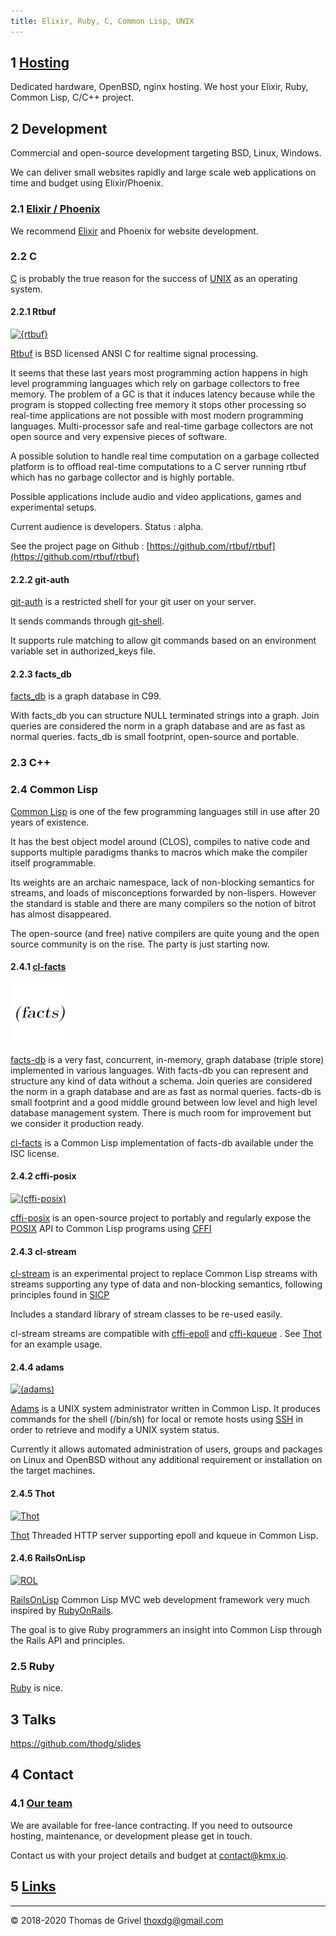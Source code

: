 ```yaml
---
title: Elixir, Ruby, C, Common Lisp, UNIX
---
```


## 1 [Hosting](/hosting)

Dedicated hardware, OpenBSD, nginx hosting.
We host your Elixir, Ruby, Common Lisp, C/C++ project.

## 2 Development
Commercial and open-source development targeting BSD, Linux, Windows.

We can deliver small websites rapidly and large scale web applications
on time and budget using Elixir/Phoenix.

### 2.1 [Elixir / Phoenix](/elixir)

We recommend [Elixir](/elixir) and Phoenix for website development.

### 2.2 C
[C](https://en.wikipedia.org/wiki/C_(programming_language))
is probably the true reason for the success of
[UNIX](https://en.wikipedia.org/wiki/Unix)
as an operating system.

#### 2.2.1 Rtbuf
[![{rtbuf}](https://avatars0.githubusercontent.com/u/61788641?s=96)](https://rtbuf.kmx.io/)

[Rtbuf](https://rtbuf.kmx.io/)
is BSD licensed ANSI C for realtime signal processing.

It seems that these last years most programming action happens in
high level programming languages which rely on garbage collectors
to free memory. The problem of a GC is that it induces latency because
while the program is stopped collecting free memory it stops other
processing so real-time applications are not possible with most modern
programming languages. Multi-processor safe and real-time garbage
collectors are not open source and very expensive pieces of software.

A possible solution to handle real time computation on a garbage
collected platform is to offload real-time computations to a C server
running rtbuf which has no garbage collector and is highly portable.

Possible applications include audio and video applications, games
and experimental setups.

Current audience is developers. Status : alpha.

See the project page on Github :
[https://github.com/rtbuf/rtbuf](https://github.com/rtbuf/rtbuf)

#### 2.2.2 git-auth
[git-auth](https://github.com/kmx-io/git-auth)
is a restricted shell for your git user on your server.

It sends commands through
[git-shell](https://git-scm.com/docs/git-shell).

It supports rule matching to allow git commands
based on an environment variable set in authorized_keys file.

#### 2.2.3 facts_db
[facts_db](https://github.com/facts-db/facts_db)
is a graph database in C99.

With facts_db you can structure NULL terminated strings into a graph.
Join queries are considered the norm in a graph database and are as fast
as normal queries. facts_db is small footprint, open-source and
portable.

### 2.3 C++

### 2.4 Common Lisp
[Common Lisp](https://cliki.net/)
is one of the few programming languages still in use after
20 years of existence.

It has the best object model around (CLOS), compiles to native
code and supports multiple paradigms thanks to macros which make
the compiler itself programmable.

Its weights are an archaic namespace, lack of non-blocking semantics
for streams, and loads of misconceptions forwarded by non-lispers.
However the standard is stable and there are many compilers so the
notion of bitrot has almost disappeared.

The open-source (and free) native compilers are quite young and the
open source community is on the rise. The party is just starting now.

#### 2.4.1 [cl-facts](https://github.com/facts-db/cl-facts)
[![(facts)](/img/cl-facts.96.png)](https://github.com/facts-db/cl-facts)

[facts-db](https://github.com/facts-db) is a very fast, concurrent,
in-memory, graph database (triple store) implemented in various languages.
With facts-db you can represent and structure any kind of data without
a schema. Join queries are considered the norm in a graph database and are
as fast as normal queries. facts-db is small footprint and a good middle
ground between low level and high level database management system.
There is much room for improvement but we consider it production ready.

[cl-facts](https://github.com/facts-db/cl-facts) is a Common Lisp
implementation of facts-db available under the ISC license.

#### 2.4.2 cffi-posix
[![(cffi-posix)](https://avatars3.githubusercontent.com/u/28656020?s=96)](https://github.com/cffi-posix)

[cffi-posix](https://github.com/cffi-posix)
is an open-source project to portably and regularly expose the
[POSIX](http://pubs.opengroup.org/onlinepubs/9699919799/)
API to Common Lisp programs using
[CFFI](https://common-lisp.net/project/cffi/)

#### 2.4.3 cl-stream
[cl-stream](https://github.com/cl-stream)
is an experimental project to replace Common Lisp streams with
streams supporting any type of data and non-blocking semantics,
following principles found in
[SICP](https://github.com/sarabander/sicp-pdf/blob/master/sicp.pdf)

Includes a standard library of stream classes to be re-used
easily.

cl-stream streams are compatible with
[cffi-epoll](https://github.com/cffi-posix/cffi-epoll)
and
[cffi-kqueue](https://github.com/cffi-posix/cffi-kqueue)
. See
[Thot](https://github.com/RailsOnLisp/thot)
for an example usage.

#### 2.4.4 adams
[![(adams)](https://avatars1.githubusercontent.com/u/38501850?s=96)](https://github.com/cl-adams/adams)

[Adams](https://github.com/cl-adams/adams)
is a UNIX system administrator written in Common Lisp.
It produces commands for the shell (/bin/sh) for local or
remote hosts using
<a href="https://www.openssh.com/" target="_blank">SSH</a>
in order to retrieve and modify a UNIX system status.

Currently it allows automated administration of users, groups and
packages on Linux and OpenBSD without any additional requirement
or installation on the target machines.

#### 2.4.5 Thot
[![Thot](https://repository-images.githubusercontent.com/86985450/bb450a80-61f4-11ea-8007-754183b76786)](https://github.com/RailsOnLisp/thot)

[Thot](https://github.com/RailsOnLisp/thot)
Threaded HTTP server supporting epoll and kqueue in Common Lisp.

#### 2.4.6 RailsOnLisp
[![ROL](https://avatars2.githubusercontent.com/u/11281575?s=96)](https://github.com/RailsOnLisp)

[RailsOnLisp](https://github.com/RailsOnLisp)
Common Lisp MVC web development framework very much
inspired by [RubyOnRails](https://rubyonrails.org/).

The goal is to give Ruby programmers an insight into Common Lisp
through the Rails API and principles.


### 2.5 Ruby
[Ruby](https://www.ruby-lang.org/) is nice.


## 3 Talks

<https://github.com/thodg/slides>

## 4 Contact

### 4.1 [Our team](/team/)

We are available for free-lance contracting.
If you need to outsource hosting, maintenance, or development please get in touch.

Contact us with your project details and budget at contact@kmx.io.


## 5 [Links](/links)

-----

&copy; 2018-2020 Thomas de Grivel <thoxdg@gmail.com>
